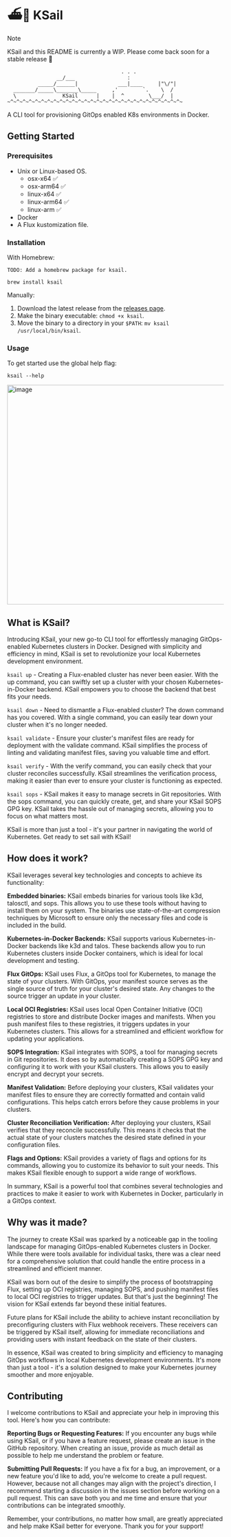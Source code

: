 # ⛴️🐳 KSail

> [!NOTE]
> KSail and this README is currently a WIP. Please come back soon for a stable release 🚀

```
                                     . . .
                __/___                 :
          _____/______|             ___|____     |"\/"|
  _______/_____\_______\_____     ,'        `.    \  /
  \               KSail      |    |  ^        \___/  |
~^~^~^~^~^~^~^~^~^~^~^~^~^~^~^~^~^~^~^~^~^~^~^~^~^~^~^~^~
```

A CLI tool for provisioning GitOps enabled K8s environments in Docker.

## Getting Started

### Prerequisites

- Unix or Linux-based OS.
  - osx-x64 ✅
  - osx-arm64 ✅
  - linux-x64 ✅
  - linux-arm64 ✅
  - linux-arm ✅
- Docker
- A Flux kustomization file.

### Installation

With Homebrew:

```shell
TODO: Add a homebrew package for ksail.

brew install ksail
```

Manually:

1. Download the latest release from the [releases page](https://github.com/devantler/ksail/releases).
2. Make the binary executable: `chmod +x ksail`.
3. Move the binary to a directory in your `$PATH`: `mv ksail /usr/local/bin/ksail`.

### Usage

To get started use the global help flag:

```shell
ksail --help
```

<img width="509" alt="image" src="https://github.com/devantler/ksail/assets/26203420/554ecdfa-681f-4caf-98c6-82d77ac352cf">

## What is KSail?

Introducing KSail, your new go-to CLI tool for effortlessly managing GitOps-enabled Kubernetes clusters in Docker. Designed with simplicity and efficiency in mind, KSail is set to revolutionize your local Kubernetes development environment.

`ksail up` - Creating a Flux-enabled cluster has never been easier. With the up command, you can swiftly set up a cluster with your chosen Kubernetes-in-Docker backend. KSail empowers you to choose the backend that best fits your needs.

`ksail down` - Need to dismantle a Flux-enabled cluster? The down command has you covered. With a single command, you can easily tear down your cluster when it's no longer needed.

`ksail validate` - Ensure your cluster's manifest files are ready for deployment with the validate command. KSail simplifies the process of linting and validating manifest files, saving you valuable time and effort.

`ksail verify` - With the verify command, you can easily check that your cluster reconciles successfully. KSail streamlines the verification process, making it easier than ever to ensure your cluster is functioning as expected.

`ksail sops` - KSail makes it easy to manage secrets in Git repositories. With the sops command, you can quickly create, get, and share your KSail SOPS GPG key. KSail takes the hassle out of managing secrets, allowing you to focus on what matters most.

KSail is more than just a tool - it's your partner in navigating the world of Kubernetes. Get ready to set sail with KSail!

## How does it work?

KSail leverages several key technologies and concepts to achieve its functionality:

**Embedded binaries:** KSail embeds binaries for various tools like k3d, talosctl, and sops. This allows you to use these tools without having to install them on your system. The binaries use state-of-the-art compression techniques by Microsoft to ensure only the necessary files and code is included in the build.

**Kubernetes-in-Docker Backends:** KSail supports various Kubernetes-in-Docker backends like k3d and talos. These backends allow you to run Kubernetes clusters inside Docker containers, which is ideal for local development and testing.

**Flux GitOps:** KSail uses Flux, a GitOps tool for Kubernetes, to manage the state of your clusters. With GitOps, your manifest source serves as the single source of truth for your cluster's desired state. Any changes to the source trigger an update in your cluster.

**Local OCI Registries:** KSail uses local Open Container Initiative (OCI) registries to store and distribute Docker images and manifests. When you push manifest files to these registries, it triggers updates in your Kubernetes clusters. This allows for a streamlined and efficient workflow for updating your applications.

**SOPS Integration:** KSail integrates with SOPS, a tool for managing secrets in Git repositories. It does so by automatically creating a SOPS GPG key and configuring it to work with your KSail clusters. This allows you to easily encrypt and decrypt your secrets.

**Manifest Validation:** Before deploying your clusters, KSail validates your manifest files to ensure they are correctly formatted and contain valid configurations. This helps catch errors before they cause problems in your clusters.

**Cluster Reconciliation Verification:** After deploying your clusters, KSail verifies that they reconcile successfully. This means it checks that the actual state of your clusters matches the desired state defined in your configuration files.

**Flags and Options:** KSail provides a variety of flags and options for its commands, allowing you to customize its behavior to suit your needs. This makes KSail flexible enough to support a wide range of workflows.

In summary, KSail is a powerful tool that combines several technologies and practices to make it easier to work with Kubernetes in Docker, particularly in a GitOps context.

## Why was it made?

The journey to create KSail was sparked by a noticeable gap in the tooling landscape for managing GitOps-enabled Kubernetes clusters in Docker. While there were tools available for individual tasks, there was a clear need for a comprehensive solution that could handle the entire process in a streamlined and efficient manner.

KSail was born out of the desire to simplify the process of bootstrapping Flux, setting up OCI registries, managing SOPS, and pushing manifest files to local OCI registries to trigger updates. But that's just the beginning! The vision for KSail extends far beyond these initial features.

Future plans for KSail include the ability to achieve instant reconciliation by preconfiguring clusters with Flux webhook receivers. These receivers can be triggered by KSail itself, allowing for immediate reconciliations and providing users with instant feedback on the state of their clusters.

In essence, KSail was created to bring simplicity and efficiency to managing GitOps workflows in local Kubernetes development environments. It's more than just a tool - it's a solution designed to make your Kubernetes journey smoother and more enjoyable.

## Contributing

I welcome contributions to KSail and appreciate your help in improving this tool. Here's how you can contribute:

**Reporting Bugs or Requesting Features:** If you encounter any bugs while using KSail, or if you have a feature request, please create an issue in the GitHub repository. When creating an issue, provide as much detail as possible to help me understand the problem or feature.

**Submitting Pull Requests:** If you have a fix for a bug, an improvement, or a new feature you'd like to add, you're welcome to create a pull request. However, because not all changes may align with the project's direction, I recommend starting a discussion in the issues section before working on a pull request. This can save both you and me time and ensure that your contributions can be integrated smoothly.

Remember, your contributions, no matter how small, are greatly appreciated and help make KSail better for everyone. Thank you for your support!
